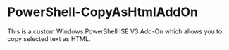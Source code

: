 # PowerShell-CopyAsHtmlAddOn
This is a custom Windows PowerShell ISE V3 Add-On which allows you to copy selected text as HTML.